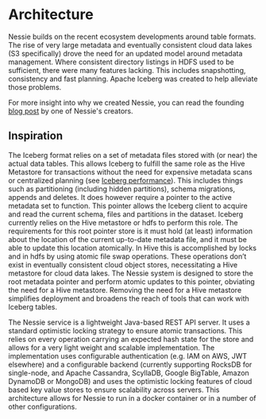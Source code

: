 # Architecture

Nessie builds on the recent ecosystem developments around table formats. The rise of
very large metadata and eventually consistent cloud data lakes (S3 specifically) drove
the need for an updated model around metadata management. Where consistent directory
listings in HDFS used to be sufficient, there were many features lacking. This includes
snapshotting, consistency and fast planning. Apache Iceberg was created to help alleviate
those problems.

For more insight into why we created Nessie, you can read the founding [blog post](https://www.dremio.com/introducing-project-nessie/) by one of Nessie's
creators.

## Inspiration

The Iceberg format relies on a set of metadata files stored with (or near) the actual
data tables. This allows Iceberg to fulfill the same role as the Hive Metastore for transactions without the need for
expensive metadata scans or centralized planning (see [Iceberg
performance](https://iceberg.apache.org/docs/latest/performance/)). This includes
things such as partitioning (including hidden partitions), schema migrations, appends and deletes.  It does however
require a pointer to the active metadata set to function. This pointer allows the Iceberg client to acquire and read the
current schema, files and partitions in the dataset. Iceberg currently relies on the Hive metastore or hdfs to perform
this role. The requirements for this root pointer store is it must hold (at least) information about the location of the
current up-to-date metadata file, and it must be able to update this location atomically. In Hive this is accomplished by
locks and in hdfs by using atomic file swap operations. These operations don’t exist in eventually consistent cloud
object stores, necessitating a Hive metastore for cloud data lakes. The Nessie system is designed to store the
root metadata pointer and perform atomic updates to this pointer, obviating the need for a Hive metastore. Removing the
need for a Hive metastore simplifies deployment and broadens the reach of tools that can work with Iceberg tables.

The Nessie service is a lightweight Java-based REST API server. It uses a standard optimistic locking strategy
to ensure atomic transactions. This relies on every operation carrying an expected
hash state for the store and allows for a very light weight and
scalable implementation. The implementation uses configurable authentication (e.g. IAM on AWS, JWT elsewhere) and a
configurable backend (currently supporting RocksDB for single-node, and Apache Cassandra, ScyllaDB, Google BigTable,
Amazon DynamoDB or MongoDB) and uses the optimistic locking features of cloud based key value stores to ensure
scalability across servers. This architecture allows for Nessie to run in a docker container or in a number of other
configurations.
